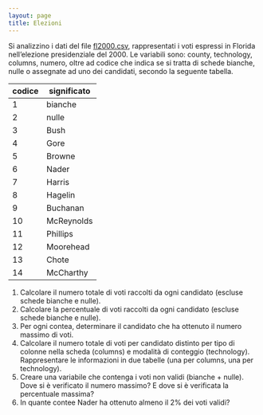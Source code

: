 ```yaml
---
layout: page
title: Elezioni
---
```


Si analizzino i dati del file [fl2000.csv](../dati/fl2000.csv), rappresentati i voti espressi in Florida nell’elezione
presidenziale del 2000. Le variabili sono: county, technology, columns, numero, oltre ad codice che
indica se si tratta di schede bianche, nulle o assegnate ad uno dei candidati, secondo la seguente tabella.

|   codice | significato     |
| -------- | --------------- |
|        1 | bianche         |
|        2 | nulle           |
|        3 | Bush            |
|        4 | Gore            |
|        5 | Browne          |
|        6 | Nader           |
|        7 | Harris          |
|        8 | Hagelin         |
|        9 | Buchanan        |
|       10 | McReynolds      |
|       11 | Phillips        |
|       12 | Moorehead       |
|       13 | Chote           |
|       14 | McCharthy       |

1.    Calcolare il numero totale di voti raccolti da ogni candidato (escluse schede bianche e nulle).
1.    Calcolare la percentuale di voti raccolti da ogni candidato (escluse schede bianche e nulle).
1.    Per ogni contea, determinare il candidato che ha ottenuto il numero massimo di voti.
1.    Calcolare il numero totale di voti per candidato distinto per tipo di colonne nella scheda (columns) e modalità di conteggio (technology). Rappresentare le informazioni in due tabelle (una per columns, una per technology).
1.    Creare una variabile che contenga i voti non validi (bianche + nulle). Dove si è verificato il numero massimo? E dove si è verificata la percentuale massima?
1.    In quante contee Nader ha ottenuto almeno il 2% dei voti validi?
